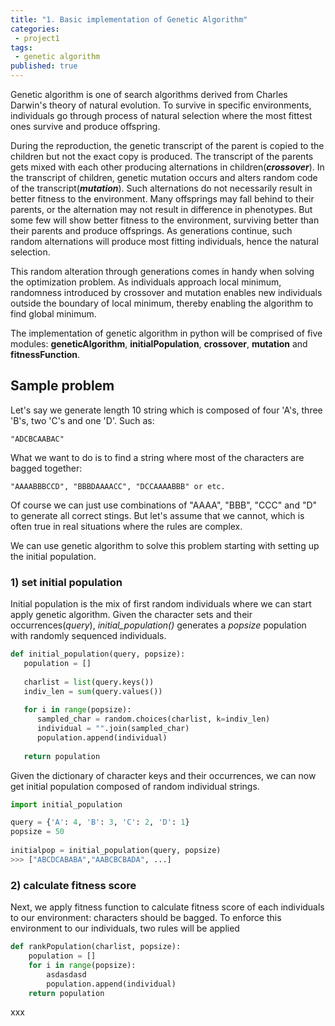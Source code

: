 ```yaml
---
title: "1. Basic implementation of Genetic Algorithm"
categories:
 - project1
tags:
 - genetic algorithm
published: true
---
```


Genetic algorithm is one of search algorithms derived from Charles Darwin's theory of natural evolution. To survive in specific environments, individuals go through process of natural selection where the most fittest ones survive and produce offspring.

During the reproduction, the genetic transcript of the parent is copied to the children but not the exact copy is produced. The transcript of the parents gets mixed with each other producing alternations in children(***crossover***). In the transcript of children, genetic mutation occurs and alters random code of the transcript(***mutation***). Such alternations do not necessarily result in better fitness to the environment. Many offsprings may fall behind to their parents, or the alternation may not result in difference in phenotypes. But some few will show better fitness to the environment, surviving better than their parents and produce offsprings. As generations continue, such random alternations will produce most fitting individuals, hence the natural selection.

This random alteration through generations comes in handy when solving the optimization problem. As individuals approach local minimum, randomness introduced by crossover and mutation enables new individuals outside the boundary of local minimum, thereby enabling the algorithm to find global minimum.

The implementation of genetic algorithm in python will be comprised of five modules: **geneticAlgorithm**, **initialPopulation**, **crossover**, **mutation** and **fitnessFunction**.

## Sample problem
Let's say we generate length 10 string which is composed of four 'A's, three 'B's, two 'C's and one 'D'.
Such as:
```
"ADCBCAABAC"
```
What we want to do is to find a string where most of the characters are bagged together:
```
"AAAABBBCCD", "BBBDAAAACC", "DCCAAAABBB" or etc.
```
Of course we can just use combinations of "AAAA", "BBB", "CCC" and "D" to generate all correct stings. But let's assume that we cannot, which is often true in real situations where the rules are complex.

We can use genetic algorithm to solve this problem starting with setting up the initial population.

### 1) set initial population
Initial population is the mix of first random individuals where we can start apply genetic algorithm. Given the character sets and their occurrences(*query*), *initial_population()* generates a *popsize* population with randomly sequenced individuals.
```python
def initial_population(query, popsize):  
   population = []  
  
   charlist = list(query.keys())  
   indiv_len = sum(query.values())  
  
   for i in range(popsize):  
      sampled_char = random.choices(charlist, k=indiv_len)  
      individual = "".join(sampled_char)  
      population.append(individual)  
  
   return population
```
Given the dictionary of character keys and their occurrences, we can now get initial population composed of random individual strings.
```python
import initial_population

query = {'A': 4, 'B': 3, 'C': 2, 'D': 1}
popsize = 50  
  
initialpop = initial_population(query, popsize)
>>> ["ABCDCABABA","AABCBCBADA", ...]
```
### 2) calculate fitness score
Next, we apply fitness function to calculate fitness score of each individuals to our environment: characters should be bagged. To enforce this environment to our individuals, two rules will be applied
```python
def rankPopulation(charlist, popsize):
	population = []
	for i in range(popsize):
		asdasdasd
		population.append(individual)
	return population
```
xxx

<!--stackedit_data:
eyJoaXN0b3J5IjpbLTE4NTM4NzEyMiw1ODA0MjAwMTAsNzEyMT
Y2ODM5LC0yMTE3ODI5MjAsLTkxNDI0NDk4OCwtMTgyNDg3ODM3
MywzODg1NTQwOTYsMTIyMTE5NDkxNywxNTE0MzY3MDIsLTcyND
I2NzA3LDE0NDM0NTk4ODVdfQ==
-->